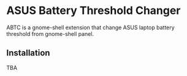 # ASUS Battery Threshold Changer

ABTC is a gnome-shell extension that change ASUS laptop battery threshold from gnome-shell panel. 

## Installation

TBA